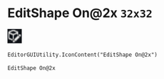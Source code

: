# EditShape On@2x `32x32`
<img src="/img/EditShape%20On.png" width=32 height=32>

``` CSharp
EditorGUIUtility.IconContent("EditShape On@2x")
```
```
EditShape On@2x
```
